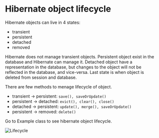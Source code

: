 # Hibernate object lifecycle

Hibernate objects can live in 4 states:
* transient
* persistent
* detached
* removed

Hibernate does not manage transient objects.
Persistent object exist in the database and Hibernate can manage it.
Detached object have a representation in the database, but changes to the object will not be reflected in the database, and vice-versa.
Last state is when object is deleted from session and database.

There are few methods to menage lifecycle of object.

* transient -> persistent: `save(), saveOrUpdate()`
* persistent -> detached: `evict(), clear(), close()`
* detached -> persistent: `update(), merge(), saveOrUpdate()`
* persistent -> removed: `delete()`

Go to Example class to see hibernate object lifecycle.

![Lifecycle](https://www.baeldung.com/wp-content/uploads/2016/07/2016-07-11_13-38-11-1024x551.png)